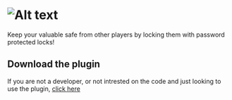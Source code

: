![Alt text](http://i688.photobucket.com/albums/vv246/vasil711/SleepyFeeling/SleepyFeeling_Logo_zpsdc9c8c84.png)
==========
Keep your valuable safe from other players by locking them with password protected locks!

Download the plugin
------------
If you are not a developer, or not intrested on the code and just looking to use the plugin, [click here](http://dev.bukkit.org/bukkit-plugins/combinationlock/) 

